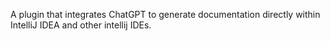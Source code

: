 A plugin that integrates ChatGPT to generate documentation directly within IntelliJ IDEA and other intellij IDEs.